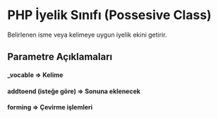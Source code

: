 # PHP İyelik Sınıfı (Possesive Class)
Belirlenen isme veya kelimeye uygun iyelik ekini getirir.
## Parametre Açıklamaları

#### _vocable => Kelime
#### addtoend (isteğe göre) => Sonuna eklenecek
#### forming => Çevirme işlemleri
